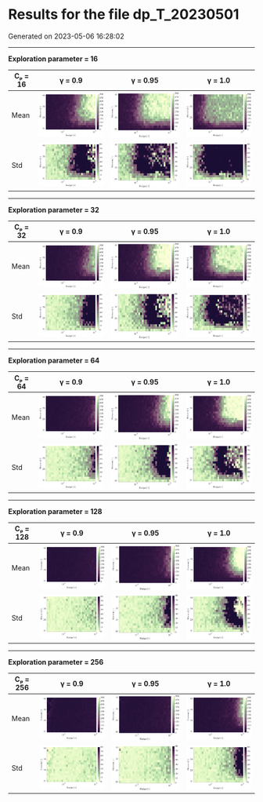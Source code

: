 # Results for the file dp_T_20230501 

Generated on 2023-05-06 16:28:02

---

**Exploration parameter = 16**

| Cₚ = 16 | γ = 0.9 | γ = 0.95 | γ = 1.0 | 
| --- | --- | --- | --- | 
| Mean | ![](fig/dp_T/mean_g_0.9_cp_16.png) | ![](fig/dp_T/mean_g_0.95_cp_16.png) | ![](fig/dp_T/mean_g_1.0_cp_16.png) | 
| Std | ![](fig/dp_T/std_g_0.9_cp_16.png) | ![](fig/dp_T/std_g_0.95_cp_16.png) | ![](fig/dp_T/std_g_1.0_cp_16.png) | 

---

**Exploration parameter = 32**

| Cₚ = 32 | γ = 0.9 | γ = 0.95 | γ = 1.0 | 
| --- | --- | --- | --- | 
| Mean | ![](fig/dp_T/mean_g_0.9_cp_32.png) | ![](fig/dp_T/mean_g_0.95_cp_32.png) | ![](fig/dp_T/mean_g_1.0_cp_32.png) | 
| Std | ![](fig/dp_T/std_g_0.9_cp_32.png) | ![](fig/dp_T/std_g_0.95_cp_32.png) | ![](fig/dp_T/std_g_1.0_cp_32.png) | 

---

**Exploration parameter = 64**

| Cₚ = 64 | γ = 0.9 | γ = 0.95 | γ = 1.0 | 
| --- | --- | --- | --- | 
| Mean | ![](fig/dp_T/mean_g_0.9_cp_64.png) | ![](fig/dp_T/mean_g_0.95_cp_64.png) | ![](fig/dp_T/mean_g_1.0_cp_64.png) | 
| Std | ![](fig/dp_T/std_g_0.9_cp_64.png) | ![](fig/dp_T/std_g_0.95_cp_64.png) | ![](fig/dp_T/std_g_1.0_cp_64.png) | 

---

**Exploration parameter = 128**

| Cₚ = 128 | γ = 0.9 | γ = 0.95 | γ = 1.0 | 
| --- | --- | --- | --- | 
| Mean | ![](fig/dp_T/mean_g_0.9_cp_128.png) | ![](fig/dp_T/mean_g_0.95_cp_128.png) | ![](fig/dp_T/mean_g_1.0_cp_128.png) | 
| Std | ![](fig/dp_T/std_g_0.9_cp_128.png) | ![](fig/dp_T/std_g_0.95_cp_128.png) | ![](fig/dp_T/std_g_1.0_cp_128.png) | 

---

**Exploration parameter = 256**

| Cₚ = 256 | γ = 0.9 | γ = 0.95 | γ = 1.0 | 
| --- | --- | --- | --- | 
| Mean | ![](fig/dp_T/mean_g_0.9_cp_256.png) | ![](fig/dp_T/mean_g_0.95_cp_256.png) | ![](fig/dp_T/mean_g_1.0_cp_256.png) | 
| Std | ![](fig/dp_T/std_g_0.9_cp_256.png) | ![](fig/dp_T/std_g_0.95_cp_256.png) | ![](fig/dp_T/std_g_1.0_cp_256.png) | 

